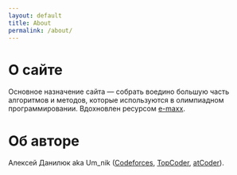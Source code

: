 ```yaml
---
layout: default
title: About
permalink: /about/
---
```


# О сайте
Основное назначение сайта &mdash; собрать воедино большую часть алгоритмов и методов, которые используются в олимпиадном программировании.
Вдохновлен ресурсом [e-maxx][emaxx].
# Об авторе
Алексей Данилюк aka Um_nik ([Codeforces][codeforces], [TopCoder][topcoder], [atCoder][atcoder]).

[emaxx]: http://e-maxx.ru/algo/
[codeforces]: http://codeforces.com/profile/Um_nik
[topcoder]: https://www.topcoder.com/members/Um_nik/details/?track=DATA_SCIENCE&subTrack=SRM
[atcoder]: https://atcoder.jp/user/Um_nik
